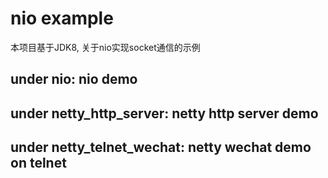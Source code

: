# nio example
本项目基于JDK8, 关于nio实现socket通信的示例

## under nio: nio demo
## under netty_http_server: netty http server demo
## under netty_telnet_wechat: netty wechat demo on telnet

